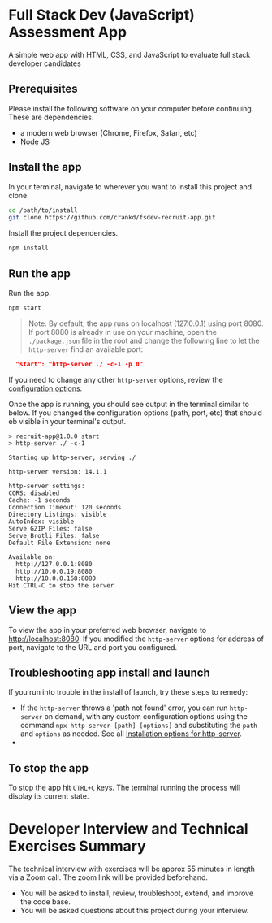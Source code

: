 # Full Stack Dev (JavaScript) Assessment App

A simple web app with HTML, CSS, and JavaScript to evaluate full stack developer candidates

## Prerequisites

Please install the following software on your computer before continuing.  These are dependencies.

- a modern web browser (Chrome, Firefox, Safari, etc)
- [Node JS](https://nodejs.org/en/)

## Install the app

In your terminal, navigate to wherever you want to install this project and clone.

```bash
cd /path/to/install
git clone https://github.com/crankd/fsdev-recruit-app.git
```

Install the project dependencies.

```bash
npm install
```

## Run the app

Run the app.  

```bash
npm start
```

> Note: By default, the app runs on localhost (127.0.0.1) using port 8080.  If port 8080 is already in use on your machine, open the `./package.json` file in the root and change the following line to let the `http-server` find an available port:

```json
  "start": "http-server ./ -c-1 -p 0"
```

If you need to change any other `http-server` options, review the [configuration options](https://www.npmjs.com/package/http-server#available-options).

Once the app is running, you should see output in the terminal similar to below.  If you changed the configuration options (path, port, etc) that should eb visible in your terminal's output.

```
> recruit-app@1.0.0 start
> http-server ./ -c-1

Starting up http-server, serving ./

http-server version: 14.1.1

http-server settings: 
CORS: disabled
Cache: -1 seconds
Connection Timeout: 120 seconds
Directory Listings: visible
AutoIndex: visible
Serve GZIP Files: false
Serve Brotli Files: false
Default File Extension: none

Available on:
  http://127.0.0.1:8080
  http://10.0.0.19:8080
  http://10.0.0.168:8080
Hit CTRL-C to stop the server
```

## View the app

To view the app in your preferred web browser, navigate to [http://localhost:8080](http://localhost:8080).  If you modified the `http-server` options for address of port, navigate to the URL and port you configured.

## Troubleshooting app install and launch

If you run into trouble in the install of launch, try these steps to remedy:

- If the `http-server` throws a 'path not found' error, you can run `http-server` on demand, with any custom configuration options using the command `npx http-server [path] [options]` and substituting the `path` and `options` as needed.   See all [Installation options for http-server](https://www.npmjs.com/package/http-server#installation).
- 

## To stop the app

To stop the app hit `CTRL+C` keys.  The terminal running the process will display its current state. 

# Developer Interview and Technical Exercises Summary
 
The technical interview with exercises will be approx 55 minutes in length via a Zoom call.   The zoom link will be provided beforehand.
- You will be asked to install, review, troubleshoot, extend, and improve the code base.
- You will be asked questions about this project during your interview.  
